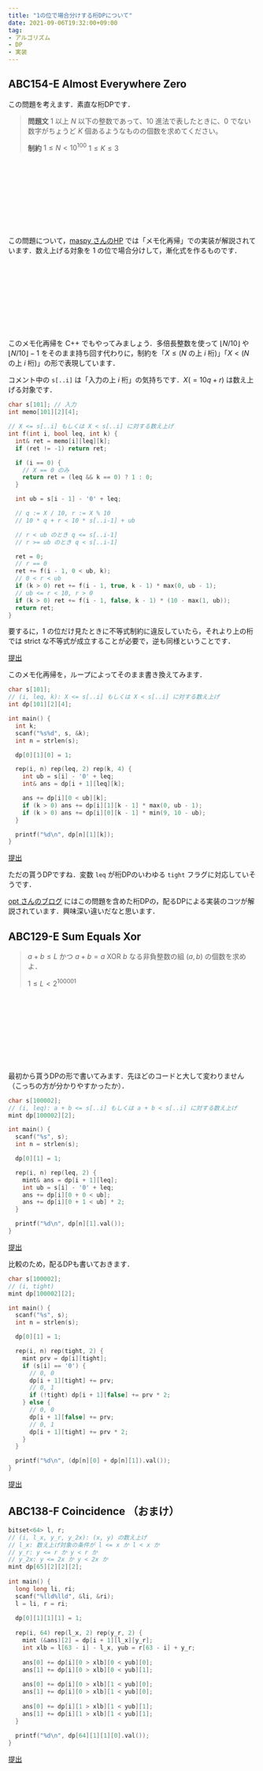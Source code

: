 ```yaml
---
title: "1の位で場合分けする桁DPについて"
date: 2021-09-06T19:32:00+09:00
tag:
- アルゴリズム
- DP
- 実装
---
```


## ABC154-E Almost Everywhere Zero

この問題を考えます．素直な桁DPです．

> **問題文**
> $1$ 以上 $N$ 以下の整数であって、$10$ 進法で表したときに、$0$ でない数字がちょうど $K$ 個あるようなものの個数を求めてください。
>
> **制約**
> $1 \leq N < 10^{100}$
> $1 \leq K \leq 3$

<div class="iframely-embed"><div class="iframely-responsive" style="height: 140px; padding-bottom: 0;"><a href="https://atcoder.jp/contests/abc154/tasks/abc154_e" data-iframely-url="//cdn.iframe.ly/i8TEMpI"></a></div></div><script async src="//cdn.iframe.ly/embed.js" charset="utf-8"></script>

この問題について，[maspy さんのHP](https://maspypy.com/atcoder-%e5%8f%82%e5%8a%a0%e6%84%9f%e6%83%b3-2019-02-09abc-154#toc4) では「メモ化再帰」での実装が解説されています．数え上げる対象を $1$ の位で場合分けして，漸化式を作るものです．

<div class="iframely-embed"><div class="iframely-responsive" style="height: 140px; padding-bottom: 0;"><a href="https://maspypy.com/atcoder-%e5%8f%82%e5%8a%a0%e6%84%9f%e6%83%b3-2019-02-09abc-154#toc4" data-iframely-url="//cdn.iframe.ly/W296i0g"></a></div></div><script async src="//cdn.iframe.ly/embed.js" charset="utf-8"></script>

このメモ化再帰を C++ でもやってみましょう．多倍長整数を使って $\lfloor N/10 \rfloor$ や $\lfloor N/10 \rfloor - 1$ をそのまま持ち回す代わりに，制約を「$X \leq (\text{$N$ の上 $i$ 桁})$」「$X < (\text{$N$ の上 $i$ 桁})$」の形で表現しています．

コメント中の `s[..i]` は「入力の上 $i$ 桁」の気持ちです．$X (=10q+r)$ は数え上げる対象です．

```cpp
char s[101]; // 入力
int memo[101][2][4];

// X <= s[..i] もしくは X < s[..i] に対する数え上げ
int f(int i, bool leq, int k) {
  int& ret = memo[i][leq][k];
  if (ret != -1) return ret;

  if (i == 0) {
    // X == 0 のみ
    return ret = (leq && k == 0) ? 1 : 0;
  }

  int ub = s[i - 1] - '0' + leq;

  // q := X / 10, r := X % 10
  // 10 * q + r < 10 * s[..i-1] + ub

  // r < ub のとき q <= s[..i-1]
  // r >= ub のとき q < s[..i-1]

  ret = 0;
  // r == 0
  ret += f(i - 1, 0 < ub, k);
  // 0 < r < ub
  if (k > 0) ret += f(i - 1, true, k - 1) * max(0, ub - 1);
  // ub <= r < 10, r > 0
  if (k > 0) ret += f(i - 1, false, k - 1) * (10 - max(1, ub));
  return ret;
}
```

要するに，$1$ の位だけ見たときに不等式制約に違反していたら，それより上の桁では strict な不等式が成立することが必要で，逆も同様ということです．

[提出](https://atcoder.jp/contests/abc154/submissions/25648538)

このメモ化再帰を，ループによってそのまま書き換えてみます．

```cpp
char s[101];
// (i, leq, k): X <= s[..i] もしくは X < s[..i] に対する数え上げ
int dp[101][2][4];

int main() {
  int k;
  scanf("%s%d", s, &k);
  int n = strlen(s);

  dp[0][1][0] = 1;

  rep(i, n) rep(leq, 2) rep(k, 4) {
    int ub = s[i] - '0' + leq;
    int& ans = dp[i + 1][leq][k];

    ans += dp[i][0 < ub][k];
    if (k > 0) ans += dp[i][1][k - 1] * max(0, ub - 1);
    if (k > 0) ans += dp[i][0][k - 1] * min(9, 10 - ub);
  }

  printf("%d\n", dp[n][1][k]);
}
```

[提出](https://atcoder.jp/contests/abc154/submissions/25648538)

ただの貰うDPですね．変数 `leq` が桁DPのいわゆる `tight` フラグに対応していそうです．

[opt さんのブログ](https://opt-cp.com/digit-dp-implementation/) にはこの問題を含めた桁DPの，配るDPによる実装のコツが解説されています．興味深い違いだなと思います．

## ABC129-E Sum Equals Xor

> $a + b \leq L$ かつ $a + b = a\ \mathrm{XOR}\ b$ なる非負整数の組 $(a, b)$ の個数を求めよ．
>
> $1 \leq L < 2^{100001}$

<div class="iframely-embed"><div class="iframely-responsive" style="height: 140px; padding-bottom: 0;"><a href="https://atcoder.jp/contests/abc129/tasks/abc129_e" data-iframely-url="//cdn.iframe.ly/mYTPwcy"></a></div></div><script async src="//cdn.iframe.ly/embed.js" charset="utf-8"></script>

最初から貰うDPの形で書いてみます．先ほどのコードと大して変わりません（こっちの方が分かりやすかったか）．

```cpp
char s[100002];
// (i, leq): a + b <= s[..i] もしくは a + b < s[..i] に対する数え上げ
mint dp[100002][2];

int main() {
  scanf("%s", s);
  int n = strlen(s);

  dp[0][1] = 1;

  rep(i, n) rep(leq, 2) {
    mint& ans = dp[i + 1][leq];
    int ub = s[i] - '0' + leq;
    ans += dp[i][0 + 0 < ub];
    ans += dp[i][0 + 1 < ub] * 2;
  }

  printf("%d\n", dp[n][1].val());
}
```

[提出](https://atcoder.jp/contests/abc129/submissions/25647346)

比較のため，配るDPも書いておきます．

```cpp
char s[100002];
// (i, tight)
mint dp[100002][2];

int main() {
  scanf("%s", s);
  int n = strlen(s);

  dp[0][1] = 1;

  rep(i, n) rep(tight, 2) {
    mint prv = dp[i][tight];
    if (s[i] == '0') {
      // 0, 0
      dp[i + 1][tight] += prv;
      // 0, 1
      if (!tight) dp[i + 1][false] += prv * 2;
    } else {
      // 0, 0
      dp[i + 1][false] += prv;
      // 0, 1
      dp[i + 1][tight] += prv * 2;
    }
  }

  printf("%d\n", (dp[n][0] + dp[n][1]).val());
}
```

[提出](https://atcoder.jp/contests/abc129/submissions/25647828)

## ABC138-F Coincidence （おまけ）

```cpp
bitset<64> l, r;
// (i, l_x, y_r, y_2x): (x, y) の数え上げ
// l_x: 数え上げ対象の条件が l <= x か l < x か
// y_r: y <= r か y < r か
// y_2x: y <= 2x か y < 2x か
mint dp[65][2][2][2];
 
int main() {
  long long li, ri;
  scanf("%lld%lld", &li, &ri);
  l = li, r = ri;
 
  dp[0][1][1][1] = 1;
 
  rep(i, 64) rep(l_x, 2) rep(y_r, 2) {
    mint (&ans)[2] = dp[i + 1][l_x][y_r];
    int xlb = l[63 - i] - l_x, yub = r[63 - i] + y_r;
 
    ans[0] += dp[i][0 > xlb][0 < yub][0];
    ans[1] += dp[i][0 > xlb][0 < yub][1];
 
    ans[0] += dp[i][0 > xlb][1 < yub][0];
    ans[1] += dp[i][0 > xlb][1 < yub][0];
 
    ans[0] += dp[i][1 > xlb][1 < yub][1];
    ans[1] += dp[i][1 > xlb][1 < yub][1];
  }
 
  printf("%d\n", dp[64][1][1][0].val());
}
```

[提出](https://atcoder.jp/contests/abc138/submissions/25649869)
